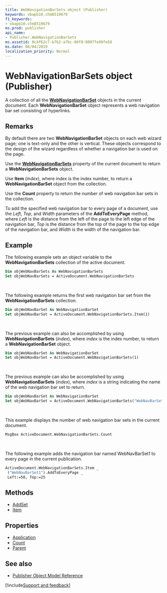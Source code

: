```yaml
---
title: WebNavigationBarSets object (Publisher)
keywords: vbapb10.chm8519679
f1_keywords:
- vbapb10.chm8519679
ms.prod: publisher
api_name:
- Publisher.WebNavigationBarSets
ms.assetid: 0c4f62c7-b7b2-a7bc-60f8-8097fe99fe58
ms.date: 06/04/2019
localization_priority: Normal
---
```



# WebNavigationBarSets object (Publisher)

A collection of all the **[WebNavigationBarSet](publisher.webnavigationbarset.md)** objects in the current document. Each **WebNavigationBarSet** object represents a web navigation bar set consisting of hyperlinks.
 

## Remarks

By default there are two **WebNavigationBarSet** objects on each web wizard page; one is text-only and the other is vertical. These objects correspond to the design of the wizard regardless of whether a navigation bar is used on the page.
 
Use the **[WebNavigationBarSets](publisher.document.webnavigationbarsets.md)** property of the current document to return a **WebNavigationBarSets** object. 
 
Use **Item** (_index_), where _index_ is the index number, to return a **WebNavigationBarSet** object from the collection. 

Use the **Count** property to return the number of web navigation bar sets in the collection. 

To add the specified web navigation bar to every page of a document, use the _Left_, _Top_, and _Width_ parameters of the **AddToEveryPage** method, where _Left_ is the distance from the left of the page to the left edge of the navigation bar, _Top_ is the distance from the top of the page to the top edge of the navigation bar, and _Width_ is the width of the navigation bar. 
 

## Example

The following example sets an object variable to the **WebNavigationBarSets** collection of the active document.

```vb
Dim objWebNavBarSets As WebNavigationBarSets 
Set objWebNavBarSets = ActiveDocument.WebNavigationBarSets
```

<br/>

The following example returns the first web navigation bar set from the **WebNavigationBarSets** collection.

```vb
Dim objWebNavBarSet As WebNavigationBarSet 
Set objWebNavBarSet = ActiveDocument.WebNavigationBarSets.Item(1)
```

<br/>

The previous example can also be accomplished by using **WebNavigationBarSets** (_index_), where _index_ is the index number, to return a **WebNavigationBarSet** object.
 
```vb
Dim objWebNavBarSet As WebNavigationBarSet 
Set objWebNavBarSet = ActiveDocument.WebNavigationBarSets(1)
```

<br/>

The previous example can also be accomplished by using **WebNavigationBarSets** (_index_), where _index_ is a string indicating the name of the web navigation bar set to return.
 
```vb
Dim objWebNavBarSet As WebNavigationBarSet 
Set objWebNavBarSet = ActiveDocument.WebNavigationBarSets("WebNavBarSet1")
```

<br/>

This example displays the number of web navigation bar sets in the current document.

```vb
MsgBox ActiveDocument.WebNavigationBarSets.Count 

```

<br/>

The following example adds the navigation bar named WebNavBarSet1 to every page in the current publication.

```vb
ActiveDocument.WebNavigationBarSets.Item _ 
 ("WebNavBarSet1").AddToEveryPage _ 
 Left:=50, Top:=25
```


## Methods

- [AddSet](Publisher.WebNavigationBarSets.AddSet.md)
- [Item](Publisher.WebNavigationBarSets.Item.md)

## Properties

- [Application](Publisher.WebNavigationBarSets.Application.md)
- [Count](Publisher.WebNavigationBarSets.Count.md)
- [Parent](Publisher.WebNavigationBarSets.Parent.md)

## See also

- [Publisher Object Model Reference](overview/publisher/object-model.md)



[!include[Support and feedback](~/includes/feedback-boilerplate.md)]